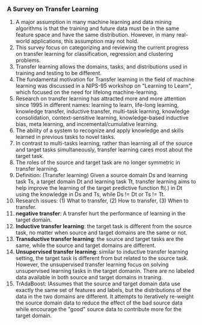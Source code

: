 ### A Survey on Transfer Learning
1. A major assumption in many machine learning and data mining algorithms is that the training and future data must be in the same feature space and have the same distribution. However, in many real-world applications, this assumption may not hold.
2. This survey focus on categorizing and reviewing the current progress on transfer learning for classification, regression and clustering problems.
3. Transfer learning allows the domains, tasks, and distributions used in training and testing to be different.
4. The fundamental motivation for Transfer learning in the field of machine learning was discussed in a NIPS-95 workshop on "Learning to Learn", which focused on the need for lifelong machine-learning.
5. Research on transfer learning has attracted more and more attention since 1995 in different names: learning to learn, life-long learning, knowledge transfer, inductive transfer, multi-task learning, knowledge consolidation, context-sensitive learning, knowledge-based inductive bias, meta learning, and incremental/cumulative learning.
6. The ability of a system to recognize and apply knowledge and skills learned in previous tasks to novel tasks.
7. In contrast to multi-tasks learning, rather than learning all of the source and target tasks simultaneously, transfer learning cares most about the target task.
8. The roles of the source and target task are no longer symmetric in transfer learning.
9. Definition: (Transfer learning) Given a source domain Ds and learning task Ts, a target domain Dt and learning task Tt, transfer learning aims to help improve the learning of the target predictive function ft(.) in Dt using the knowledge in Ds and Ts, while Ds != Dt or Ts != Tt.
10. Research issues: (1) What to transfer, (2) How to transfer, (3) When to transfer.
11. **negative transfer**: A transfer hurt the performance of learning in the target domain.
12. **Inductive transfer learning**: the target task is different from the source task, no matter when source and target domains are the same or not. 
13. **Transductive transfer learning**: the source and target tasks are the same, while the source and target domains are different.
14. **Unsupervised transfer learning**: similar to inductive transfer learning setting, the target task is different from but related to the source task. However, the unsupervised transfer learning focus on solving unsupervised learning tasks in the target domanin. There are no labeled data available in both source and target domains in traning.
15. TrAdaBoost: IAssumes that the source and target domain data use exactly the same set of features and labels, but the distributions of the data in the two domains are different. It attempts to iteratively re-weight the source domain data to reduce the effect of the bad source data while encourage the "good" source data to contribute more for the target domain.


